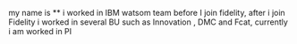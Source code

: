my name is ** i worked in IBM watsom team before I join fidelity, after i join Fidelity i worked in several BU such as Innovation , DMC and Fcat, currently i am worked in PI